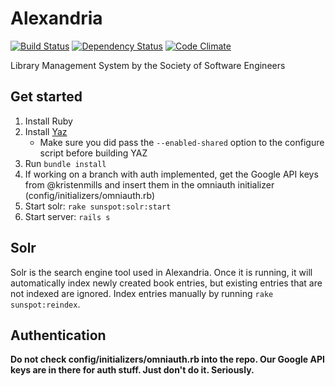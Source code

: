 Alexandria
==========
[![Build Status](https://secure.travis-ci.org/rit-sse/alexandria.png?branch=master)](http://travis-ci.org/rit-sse/alexandria)
[![Dependency Status](https://gemnasium.com/rit-sse/alexandria.png)](https://gemnasium.com/rit-sse/alexandria)
[![Code Climate](https://codeclimate.com/github/rit-sse/alexandria.png)](https://codeclimate.com/github/rit-sse/alexandria)


Library Management System by the Society of Software Engineers

Get started
-----------
1. Install Ruby
2. Install [Yaz](http://www.indexdata.dk/yaz/)
	* Make sure you did pass the `--enabled-shared` option to the configure
    script before building YAZ
3. Run `bundle install`
4. If working on a branch with auth implemented, get the Google API keys from @kristenmills and insert them in the omniauth initializer (config/initializers/omniauth.rb)
5. Start solr: `rake sunspot:solr:start`
6. Start server: `rails s`

Solr
----
Solr is the search engine tool used in Alexandria. Once it is running, it will automatically index newly created book entries, but existing entries that are not indexed are ignored. Index entries manually by running `rake sunspot:reindex`.

Authentication
--------------
**Do not check config/initializers/omniauth.rb into the repo. Our Google API keys are in there for auth stuff. Just don't do it. Seriously.**
